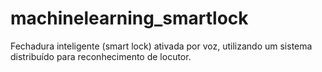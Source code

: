 # machinelearning_smartlock
Fechadura inteligente (smart lock) ativada por voz, utilizando um sistema distribuído para reconhecimento de locutor. 
